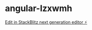 # angular-lzxwmh

[Edit in StackBlitz next generation editor ⚡️](https://stackblitz.com/~/github.com/jessoca0805/angular-lzxwmh)